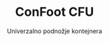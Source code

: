 ---
title: "ConFoot CFU"
subtitle: "Univerzalno podnožje kontejnera"
mainImage: "/images/products/confoot-cfu-main.jpg"
gallery:
  - "/images/products/confoot-cfu-1.jpg"
  - "/images/products/confoot-cfu-2.jpg"
  - "/images/products/confoot-cfu-3.jpg"
shortDescription: "ConFoot CFU je univerzalno podnožje kontejnera dizajnirano za višenamjensko rukovanje kontejnerima u različitim okruženjima."
technicalDescription: "ConFoot CFU je izrađen od visokokvalitetnog čelika i opremljen je našim patentiranim mehanizmom zaključavanja za sigurno pričvršćivanje na kutne konstrukcije kontejnera."
videoID: "HDhFIRA-oZU"
specifications:
  - name: "Težina"
    value: "24 kg"
  - name: "Nosivost"
    value: "34 tons"
  - name: "Dimenzije"
    value: "45 × 30 × 25 cm"
  - name: "Materijal"
    value: "Visokokvalitetni čelik"
price: "6.350 EUR excl. VAT"
priceVAT: "7.684 EUR VAT included"
pricingNotes: "Dostupni popusti za veće količine. Obratite nam se za prilagođene ponude."
buyLink: "/contact"
howToUse: |
  1. Postavite CFU ispod kuta kontejnera
  2. Aktivirajte mehanizam zaključavanja
  3. Provjerite je li pričvršćivanje sigurno
  4. Ponavljajte za sve potrebne kutove
benefits:
  - title: "Univerzalna kompatibilnost"
    description: "Radi sa svim standardnim transportnim kontejnerima bez obzira na proizvođača"
  - title: "Brza montaža"
    description: "Jedan operater može postaviti uređaj za manje od 5 minuta po jedinici"
  - title: "Učinkovitost prostora"
    description: "Kompaktan dizajn omogućava pohranu u skučenim prostorima kada se ne koristi"
  - title: "Ekonomski isplativo"
    description: "Smanjuje potrebu za specijaliziranom opremom za dizanje, štedeći operativne troškove"
  - title: "Višenamjenska primjena"
    description: "Pogodno za razne industrije uključujući logistiku, proizvodnju i građevinarstvo"
  - title: "Poboljšan radni tijek"
    description: "Optimizira procese rukovanja kontejnerima, poboljšavajući operativnu učinkovitost"
articleContent: |
  ## Što je ConFoot CFU?

  ConFoot CFU je univerzalno rješenje za podnožje kontejnera osmišljeno za pružanje maksimalne višenamjenskosti i kompatibilnosti među različitim vrstama kontejnera. Ovaj inovativni sustav nudi pouzdan i učinkovit način rukovanja kontejnerima bez potrebe za teškom mehanizacijom ili specijaliziranom opremom. CFU model se ističe svojom sposobnošću rada s gotovo svim standardnim transportnim kontejnerima, čineći ga idealnim izborom za tvrtke koje rukovode različitim vrstama kontejnera.

  ## Kako radi

  ConFoot CFU se izravno pričvršćuje za kutne konstrukcije kontejnera, pružajući stabilnu podlogu za utovar, istovar i privremeno skladištenje. Njegov univerzalni dizajn osigurava kompatibilnost s gotovo svim standardnim transportnim kontejnerima, čineći ga idealnim rješenjem za tvrtke koje rukovode različitim vrstama kontejnera. Jednostavan mehanizam pričvršćivanja omogućava brzu montažu i demontažu, znatno smanjujući vrijeme i resurse potrebne za operacije rukovanja kontejnerima.

  ## Kako ConFoot CFU radi

  ### Osnovni mehanizam

  ConFoot CFU koristi inovativni univerzalni sustav pričvršćivanja koji sigurno spaja na kutne konstrukcije kontejnera bez obzira na proizvođača. Ova višenamjenskost postiže se posebnim mehanizmom stezanja dizajniranim za prilagodbu različitim konfiguracijama kutnih konstrukcija. Izrađen od visokokvalitetnog čelika, svaki uređaj osigurava izvanrednu izdržljivost, a istovremeno ga jedan operater može rukovati i instalirati.

  Proces pričvršćivanja je jednostavan i zahtijeva minimalnu obuku. Operateri mogu postaviti CFU ispod kuta kontejnera, aktivirati mehanizam zaključavanja i provjeriti sigurno pričvršćivanje prije nastavka. Ova jednostavnost omogućava brzu montažu u raznim operativnim uvjetima, od prometnih luka do udaljenih gradilišta.

  ### Prednosti mehanizma

  1. **Univerzalna primjena**: Adaptivni dizajn CFU-a radi s kontejnerima svih glavnih proizvođača, eliminirajući probleme kompatibilnosti.
  2. **Operativna jednostavnost**: Intuitivan sustav pričvršćivanja brzo se savladava, smanjujući zahtjeve za obukom i operativne pogreške.
  3. **Učinkovitost vremena**: Operacije rukovanja kontejnerima mogu se dovršiti u djeliću vremena u usporedbi s tradicionalnim metodama koje zahtijevaju tešku mehanizaciju.
  4. **Optimizacija resursa**: Smanjenjem ovisnosti o specijaliziranoj opremi, CFU omogućava učinkovitiju raspodjelu resursa.

  Mehanizam CFU-a predstavlja značajan napredak u tehnologiji rukovanja kontejnerima, nudeći rješenje koje kombinira višenamjenskost, jednostavnost i učinkovitost u jednom proizvodu.

  ## Primjene ConFoot CFU

  ### Raznolike logističke operacije
  ConFoot CFU se ističe u raznolikim logističkim operacijama gdje se redovito rukuje različitim vrstama kontejnera. Njegova univerzalna kompatibilnost čini ga posebno vrijednim u multimodalnim transportnim čvorištima, gdje se susreću kontejneri različitih proizvođača i brodarskih linija. Sposobnost sustava da radi s različitim vrstama kontejnera eliminira potrebu za višestrukim specijaliziranim rješenjima za rukovanje, optimizirajući operacije i smanjujući troškove opreme.

  ### Distribucijski centri male veličine
  Za manje distribucijske centre koji ne mogu opravdati trošak stalne opreme za rukovanje kontejnerima, ConFoot CFU pruža idealno rješenje. Njegova prenosiva priroda i jednostavnost korištenja omogućuju tim objektima učinkovito upravljanje isporukom kontejnera bez ulaganja u skupu infrastrukturu. Ova pristupačnost otvara nove mogućnosti za tvrtke koje žele proširiti svoje distribucijske kapacitete bez značajnih kapitalnih izdataka.

  ### Proizvodni pogoni
  Proizvodni pogoni koriste prednosti CFU-a u kreiranju fleksibilnih rasporeda proizvodnje. Omogućavajući precizno pozicioniranje kontejnera tamo gdje je potrebno, sustav olakšava upravljanje zalihama po principu just-in-time i učinkovite proizvodne procese. Sposobnost brzog preuređivanja kontejnera također podržava agilne proizvodne procese koji zahtijevaju čestu rekonfiguraciju radnog prostora i raspodjelu resursa.

  Prilagodljivost ConFoot CFU-a čini ga ključnim alatom za moderne operacije u logistici i proizvodnji, pružajući fleksibilnost potrebnu za odgovor na promjenjive tržišne zahtjeve i operativne potrebe.

  ### Prednosti i ograničenja

  #### Prednosti

  ConFoot CFU nudi značajne prednosti za operacije rukovanja kontejnerima. Njegova univerzalna kompatibilnost eliminira potrebu za višestrukim specijaliziranim sustavima za rukovanje, smanjujući troškove opreme i pojednostavljujući upravljanje zalihama. Prenosivost sustava omogućava primjenu na različitim lokacijama, pružajući operativnu fleksibilnost koju stalna oprema ne može osigurati. Dodatno, jednostavnost rada CFU-a smanjuje zahtjeve za obukom i omogućava brzu implementaciju u novim okruženjima. Izdržljiva konstrukcija osigurava dugoročnu pouzdanost, dok kompaktan dizajn minimizira prostor za skladištenje kada se ne koristi.

  #### Ograničenja

  Unatoč svojoj višenamjenskosti, ConFoot CFU ima nekoliko ograničenja koja treba razmotriti. Ručni način rada sustava možda nije pogodan za operacije s velikim obujmom posla, gdje bi automatizirana rješenja mogla biti učinkovitija. Iako CFU značajno smanjuje potrebu za teškom mehanizacijom, ne eliminira je u potpunosti za sve scenarije rukovanja kontejnerima. Dodatno, iznimno neravne površine mogu predstavljati izazove za stabilnu montažu, što u nekim slučajevima zahtijeva dodatne pripreme lokacije. Ove faktore treba uzeti u obzir prilikom razmatranja CFU-a za specifična operativna okruženja.

  ## Budući razvoj

  ### Planirana unapređenja
  ConFoot CFU se i dalje razvija uz niz planiranih unapređenja u budućnosti. Napori u razvoju usmjereni su na daljnje smanjenje težine svake jedinice uz održavanje ili poboljšanje nosivosti. Inovacije u materijalima istražuju se radi uvođenja naprednih kompozita koji nude superioran omjer čvrstoće i težine. Dodatno, ergonomska poboljšanja su dizajnirana kako bi dodatno pojednostavila proces pričvršćivanja i smanjila umor operatera tijekom duljeg korištenja.

  ### Mogućnosti integracije
  Buduće verzije ConFoot CFU-a imat će poboljšane mogućnosti integracije sa sustavima upravljanja skladištima i platformama za praćenje logistike. Razvijaju se digitalni senzori za praćenje raspodjele opterećenja i stabilnosti u stvarnom vremenu, pružajući vrijedne podatke za optimizaciju sigurnosti i učinkovitosti. Ove pametne značajke omogućit će da CFU postane dio povezanog logističkog ekosustava, podržavajući odlučivanje temeljeno na podacima i rasporede preventivnog održavanja.

  Ovi kontinuirani razvojni napori osiguravaju da će ConFoot CFU nastaviti ispunjavati promjenjive potrebe industrije logistike i proizvodnje, održavajući svoju poziciju vodećeg rješenja za višenamjensko rukovanje kontejnerima.
---